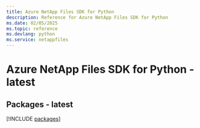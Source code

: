 ```yaml
---
title: Azure NetApp Files SDK for Python
description: Reference for Azure NetApp Files SDK for Python
ms.date: 02/05/2025
ms.topic: reference
ms.devlang: python
ms.service: netappfiles
---
```

# Azure NetApp Files SDK for Python - latest
## Packages - latest
[!INCLUDE [packages](netapp-files-index.md)]